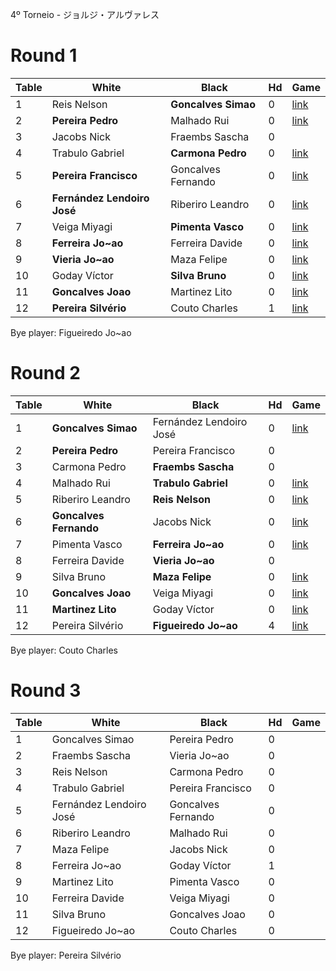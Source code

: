 4º Torneio - ジョルジ・アルヴァレス

# Round 1

| Table | White | Black | Hd | Game |
| ----- | ----- | ----- | -- | ---- |
| 1 | Reis Nelson | **Goncalves Simao** | 0 | [link](https://online-go.com/game/22050207) |
| 2 | **Pereira Pedro** | Malhado Rui | 0 | [link](https://gokibitz.com/kifu/B1GvZ5dQU) |
| 3 | Jacobs Nick | Fraembs Sascha | 0 | |
| 4 | Trabulo Gabriel | **Carmona Pedro** | 0 | [link](https://gokibitz.com/kifu/r1srkm57L) |
| 5 | **Pereira Francisco** | Goncalves Fernando | 0 | [link](https://gokibitz.com/kifu/H1v9WGQNU) |
| 6 | **Fernández Lendoiro José** | Riberiro Leandro | 0 | [link](https://gokibitz.com/kifu/HJnml1Cm8) |
| 7 | Veiga Miyagi | **Pimenta Vasco** | 0 | [link](https://gokibitz.com/kifu/By-u2vNNL) |
| 8 | **Ferreira Jo~ao** | Ferreira Davide | 0 | [link](https://gokibitz.com/kifu/HyP0mGXVI) |
| 9 | **Vieria Jo~ao** | Maza Felipe | 0 | [link](https://gokibitz.com/kifu/ByBJMlpXU) |
|10 | Goday Víctor| **Silva Bruno** | 0 | [link](https://gokibitz.com/kifu/H1TmsawEI) |
|11 | **Goncalves Joao** | Martinez Lito | 0 | [link](https://gokibitz.com/kifu/BkW4wTHV8) |
|12 | **Pereira Silvério** | Couto Charles| 1 | [link](https://online-go.com/game/22048926) |

Bye player: Figueiredo Jo~ao


# Round 2

| Table | White | Black | Hd | Game |
| ----- | ----- | ----- | -- | ---- |
| 1 | **Goncalves Simao** | Fernández Lendoiro José | 0 | [link](https://online-go.com/game/22367902) | 
| 2 | **Pereira Pedro** | Pereira Francisco | 0 | |
| 3 | Carmona Pedro | **Fraembs Sascha** | 0 | |
| 4 | Malhado Rui | **Trabulo Gabriel** | 0 | [link](https://gokibitz.com/kifu/BJGU_jUSI?path=111) |
| 5 | Riberiro Leandro | **Reis Nelson** | 0 | [link](https://online-go.com/game/22314441) |
| 6 | **Goncalves Fernando** | Jacobs Nick | 0 | [link](https://gokibitz.com/kifu/BJYL7FBSI) |
| 7 | Pimenta Vasco | **Ferreira Jo~ao** | 0 | [link](https://gokibitz.com/kifu/HyzklHNH8) |
| 8 | Ferreira Davide | **Vieria Jo~ao** | 0 | |
| 9 | Silva Bruno| **Maza Felipe** | 0 | [link](https://gokibitz.com/kifu/rJZEEAqHL) |
|10 | **Goncalves Joao** | Veiga Miyagi | 0 | [link](https://gokibitz.com/kifu/BycpPNOHL) |
|11 | **Martinez Lito** | Goday Víctor | 0 | [link](https://gokibitz.com/kifu/B1Ehh3srL) |
|12 | Pereira Silvério | **Figueiredo Jo~ao** | 4 | [link](https://online-go.com/game/22448890) |

Bye player: Couto Charles

# Round 3

| Table | White | Black | Hd | Game |
| ----- | ----- | ----- | -- | ---- |
| 1 | Goncalves Simao | Pereira Pedro | 0 | | 
| 2 | Fraembs Sascha | Vieria Jo~ao | 0 | |
| 3 | Reis Nelson | Carmona Pedro | 0 | |
| 4 | Trabulo Gabriel | Pereira Francisco | 0 | |
| 5 | Fernández Lendoiro José | Goncalves Fernando | 0 | |
| 6 | Riberiro Leandro | Malhado Rui | 0 | |
| 7 | Maza Felipe | Jacobs Nick | 0 | |
| 8 | Ferreira Jo~ao | Goday Víctor | 1 | |
| 9 | Martinez Lito | Pimenta Vasco | 0 | |
|10 | Ferreira Davide | Veiga Miyagi | 0 | |
|11 | Silva Bruno | Goncalves Joao | 0 | |
|12 | Figueiredo Jo~ao | Couto Charles | 0 | |

Bye player: Pereira Silvério
